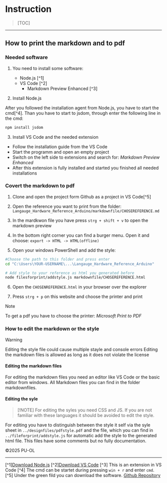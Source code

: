 # Instruction

> [TOC]
>
>

---

## How to print the markdown and to pdf

### Needed software

1. You need to install some software:

    - Node.js [^1]
    - VS Code [^2]
        - Markdown Preview Enhanced [^3]

2. Install Node.js

After you followed the installation agent from Node.js, you have to start the cmd[^4].
Than you have to start to jsdom, through enter the following line in the cmd:

```bash
npm install jsdom
```

3. Install VS Code and the needed extension

- Follow the installation guide from the VS Code
- Start the programm and open an empty project
- Switch on the left side to extensions and search for: *Markdown Preview Enhanced*
- After this extension is fully installed and started you finished all needed installations

### Covert the markdown to pdf

1. Clone and open the project form Github as a project in VS Code[^5]

2. Open the reference you want to print from the folder:
 ``Langauge_Hardware_Reference_Arduino/markdownfile/CHOSEREFERENCE.md``

3. In the mardkwon file you have press ``strg + shift + v`` to open the markdown preview

4. In the bottom right corner you can find a burger menu. Open it and choose:
 ``export -> HTML -> HTML(offline)``

5. Open your windows PowerShell and add the style:

```bash
#Choose the path to this folder and press enter
cd "C:\Users\YOUR-USERNAME\...\Langauge_Hardware_Reference_Arduino" 

# Add style to your reference as html you generated before
node filesforprint/addstyle.js markdownfile/CHOSEREFERENCE.html 
```

6. Open the ``CHOSENREFERENCE.html`` in your browser over the explorer

7. Press ``strg + p`` on this website and choose the printer and print

> [!NOTE]
> To get a pdf you have to choose the printer: *Microsoft Print to PDF*
>

### How to edit the markdown or the style

> [!WARNING]
> Editing the style file could cause multiple stayle and console errors
> Editing the markdown files is allowed as long as it does not violate the license
>

#### Editing the markdown files

For editing the markdown files you need an editor like VS Code or the basic editor from windows. All Markdown files you can find in the folder markdownfiles.

#### Editing the syle

> [!NOTE] For editing the syles you need CSS and JS. If you are not familiar with these languages it should be avoided to edit the style.
>

For editing you have to distinguish between the style it self via the syle sheet in ``../designfiles/pdfstyle.pdf`` and the file, which you can find in ``../fileforprint/addstyle.js`` for automatic add the style to the generated html file. This files have some comments but no fully documentation.

©2025 PU-OL

---

[^1][Download Node.js](https://nodejs.org/en/download)
[^2][Download VS Code](https://code.visualstudio.com/Download)
[^3] This is an extension in VS Code
[^4] The cmd can be startet during pressing ``win + r`` and enter ``cmd``.
[^5] Under the green fild you can download the software. [Github Repository](https://github.com/PU-OL/Langauge_Hardware_Reference_Arduino)
